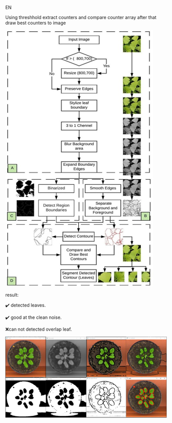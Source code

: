 EN

Using threshhold extract counters and compare counter array after that draw best counters to image


![roadmap](https://github.com/HasanBeratSoke/leaves-segmentation/blob/main/method-1/roadmap.jpg)


result:

:heavy_check_mark: detected leaves.

:heavy_check_mark: good at the clean noise.

:x:can not detected overlap leaf.



![result](https://github.com/HasanBeratSoke/leaves-segmentation/blob/main/method-1/result.jpg)


